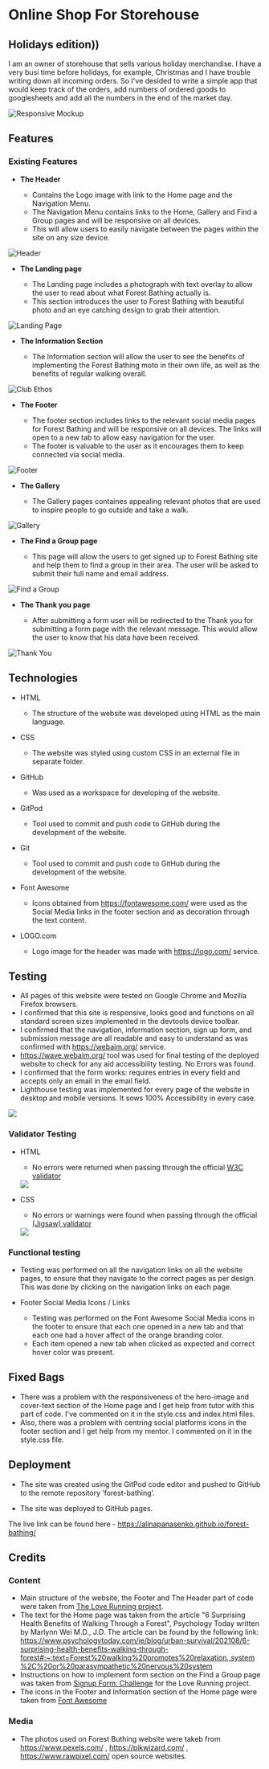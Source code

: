 # Online Shop For Storehouse
## Holidays edition))

I am an owner of storehouse that sells various holiday merchandise. I have a very busi time before holidays, for example, Christmas and I have trouble writing down all incoming orders. So I've desided to write a simple app that would keep track of the orders, add numbers of ordered goods to googlesheets and  add all the numbers in the end of the market day.

![Responsive Mockup](assets/images/RM_Mocup%20for%20common%20screen%20sizes.png)

## Features 


### Existing Features

- __The Header__

  - Contains the Logo image with link to the Home page and the Navigation Menu.
  - The Navigation Menu contains links to the Home, Gallery and Find a Group pages and will be responsive on all devices.
  - This will allow users to easily navigate between the pages within the site on any size device.

![Header](assets/images/RM_Header.png)

- __The Landing page__

  - The Landing page includes a photograph with text overlay to allow the user to read about what Forest Bathing actually is. 
  - This section introduces the user to Forest Bathing with beautiful photo and an eye catching design to grab their attention.

![Landing Page](assets/images/RM_Landing_page.png)

- __The Information Section__

  - The Information section will allow the user to see the benefits of implementing the Forest Bathing moto in their own life, as well as the benefits of regular walking overall. 

![Club Ethos](assets/images/rm_information_section.png)

- __The Footer__ 

  - The footer section includes links to the relevant social media pages for Forest Bathing and will be responsive on all devices. The links will open to a new tab to allow easy navigation for the user.
  - The footer is valuable to the user as it encourages them to keep connected via social media.

![Footer](assets/images/rm_footer.png)

- __The Gallery__

  - The Gallery pages containes appealing relevant photos that are used to inspire people to go outside and take a walk.

![Gallery](assets/images/rm_gallery.png)

- __The Find a Group page__

  - This page will allow the users to get signed up to Forest Bathing site and help them to find a group in their area. The user will be asked to submit their full name and email address.

![Find a Group](assets/images/rm_find_a_group.png)

- __The Thank you page__

  - After submitting a form user will be redirected to the Thank you for submitting a form page with the relevant message. This would allow the user to know that his data have been received.

![Thank You](assets/images/rm_thank_you_page.png)



## Technologies

- HTML

  - The structure of the website was developed using HTML as the main language.

- CSS
  - The website was styled using custom CSS in an external file in separate folder.

- GitHub
  - Was used as a workspace for developing of the website.

- GitPod
  - Tool used to commit and push code to GitHub during the development of the website.

- Git
  - Tool used to commit and push code to GitHub during the development of the website.

- Font Awesome
  - Icons obtained from https://fontawesome.com/ were used as the Social Media links in the footer section and as decoration through the text content.

- LOGO.com
  - Logo image for the header was made with https://logo.com/ service.


## Testing 

- All pages of this website were tested on Google Chrome and Mozilla Firefox browsers.
- I confirmed that this site is responsive, looks good and functions on all standard screen sizes implemented in the devtools device toolbar.
- I confirmed that the navigation, information section, sign up form, and submission message are all readable and easy to understand as was confirmed with https://webaim.org/ service.
- https://wave.webaim.org/ tool was used for final testing of the deployed website to check for any aid accessibility testing. No Errors was found.
- I confirmed that the form works: requires entries in every field and accepts only an email in the email field.
- Lighthouse testing was implemented for every page of the website in desktop and mobile versions. It sows 100% Accessibility in every case.

<img src="assets/images/RM_Lighthouse.png">


### Validator Testing 

- HTML
  - No errors were returned when passing through the official [W3C validator](https://validator.w3.org/nu/?doc=https%3A%2F%2Fcode-institute-org.github.io%2Flove-running-2.0%2Findex.html)

  <img src="assets/images/RM_HTML_Validation.png">


- CSS
  - No errors or warnings were found when passing through the official [(Jigsaw) validator](https://jigsaw.w3.org/css-validator/validator?uri=https%3A%2F%2Fvalidator.w3.org%2Fnu%2F%3Fdoc%3Dhttps%253A%252F%252Fcode-institute-org.github.io%252Flove-running-2.0%252Findex.html&profile=css3svg&usermedium=all&warning=1&vextwarning=&lang=en#css)

  <img src="assets/images/RM_CSS_Validation.png">

 ### Functional testing

- Testing was performed on all the navigation links on all the website pages, to ensure that they navigate to the correct pages as per design. This was done by clicking on the navigation links on each page.

- Footer Social Media Icons / Links

  - Testing was performed on the Font Awesome Social Media icons in the footer to ensure that each one opened in a new tab and that each one had a hover affect of the orange branding color.
  - Each item opened a new tab when clicked as expected and correct hover color was present. 

## Fixed Bags 
- There was a problem with the responsiveness of the hero-image and cover-text section of the Home page and I get help from tutor with this part of code. I've commented on it in the style.css and index.html files.
- Also, there was a problem with centring social platforms icons in the footer section and I get help from my mentor. I commented on it in the style.css file.


## Deployment

- The site was created using the GitPod code editor and pushed to GitHub to the remote repository ‘forest-bathing’.

- The site was deployed to GitHub pages.

The live link can be found here - https://alinapanasenko.github.io/forest-bathing/


## Credits 

### Content 

- Main structure of the website, the Footer and The Header part of code were taken from [The Love Running project](https://learn.codeinstitute.net/courses/course-v1:CodeInstitute+LR101+2021_T1/courseware/4a07c57382724cfda5834497317f24d5/f2db5fd401004fccb43b01a6066a5333/).
- The text for the Home page was taken from the article "6 Surprising Health Benefits of Walking Through a Forest", Psychology Today written by Marlynn Wei M.D., J.D. The article can be found by the following link:
https://www.psychologytoday.com/ie/blog/urban-survival/202108/6-surprising-health-benefits-walking-through-forest#:~:text=Forest%20walking%20promotes%20relaxation.,system%2C%20or%20parasympathetic%20nervous%20system
- Instructions on how to implement form section on the Find a Group page was taken from [Signup Form: Challenge](https://learn.codeinstitute.net/courses/course-v1:CodeInstitute+LR101+2021_T1/courseware/4a07c57382724cfda5834497317f24d5/4d85cd1a2c57485abbd8ccec8c00732c/) for the Love Running project.
- The icons in the Footer and Information section of the Home page were taken from [Font Awesome](https://fontawesome.com/)

### Media

- The photos used on Forest Buthing website were takeb from https://www.pexels.com/ , https://pikwizard.com/ , https://www.rawpixel.com/ open source websites.
